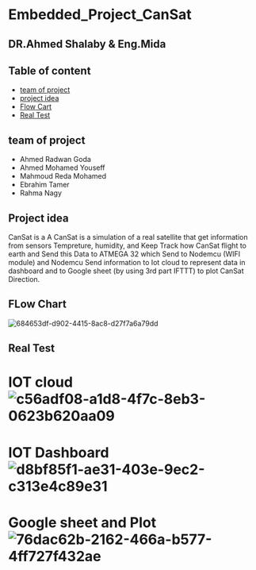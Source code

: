 # Embedded_Project_CanSat
## DR.Ahmed Shalaby  & Eng.Mida
## Table of content
* [team of project](#team-of-project)
* [project idea](#project-idea)
* [Flow Cart](#project-idea)
* [Real Test](#project-idea)

## team of project
* Ahmed Radwan Goda
* Ahmed Mohamed Youseff
* Mahmoud Reda Mohamed
* Ebrahim Tamer
* Rahma Nagy

## Project idea
CanSat is a A CanSat is a simulation of a real satellite that get information from sensors Tempreture, humidity, and Keep Track how CanSat flight to earth and Send this Data to ATMEGA 32 which Send to Nodemcu (WIFI module) and Nodemcu Send information to Iot cloud to represent data in dashboard and to Google sheet (by using 3rd part IFTTT) to plot CanSat Direction.


	
## FLow Chart
![684653df-d902-4415-8ac8-d27f7a6a79dd](https://user-images.githubusercontent.com/94936452/174487385-94dfa07d-65a4-46ec-967e-313c0cf7a03a.jpg)

## Real Test
# IOT cloud ![c56adf08-a1d8-4f7c-8eb3-0623b620aa09](https://user-images.githubusercontent.com/94936452/174487455-237f3493-db5e-4a97-b7cb-0bfc1337ecfb.jpg)
# IOT Dashboard ![d8bf85f1-ae31-403e-9ec2-c313e4c89e31](https://user-images.githubusercontent.com/94936452/174487483-617882dc-3a5a-41ba-92ac-3b5f3952097e.jpg)
# Google sheet and Plot ![76dac62b-2162-466a-b577-4ff727f432ae](https://user-images.githubusercontent.com/94936452/174487504-1ace575c-40a2-4410-8acd-3f574fd04671.jpg)

